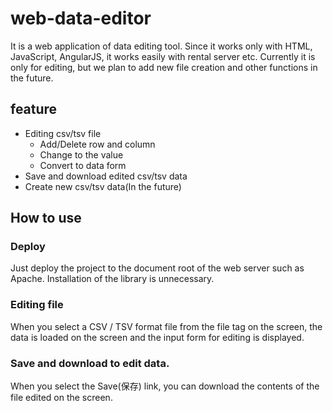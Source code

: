 # web-data-editor
It is a web application of data editing tool.
Since it works only with HTML, JavaScript, AngularJS, it works easily with rental server etc.
Currently it is only for editing, but we plan to add new file creation and other functions in the future.

## feature
* Editing csv/tsv file
  * Add/Delete row and column
  * Change to the value
  * Convert to data form
* Save and download edited csv/tsv data
* Create new csv/tsv data(In the future)

## How to use
### Deploy
Just deploy the project to the document root of the web server such as Apache.
Installation of the library is unnecessary.

### Editing file
When you select a CSV / TSV format file from the file tag on the screen, the data is loaded on the screen and the input form for editing is displayed.

### Save and download to edit data.
When you select the Save(保存) link, you can download the contents of the file edited on the screen.
